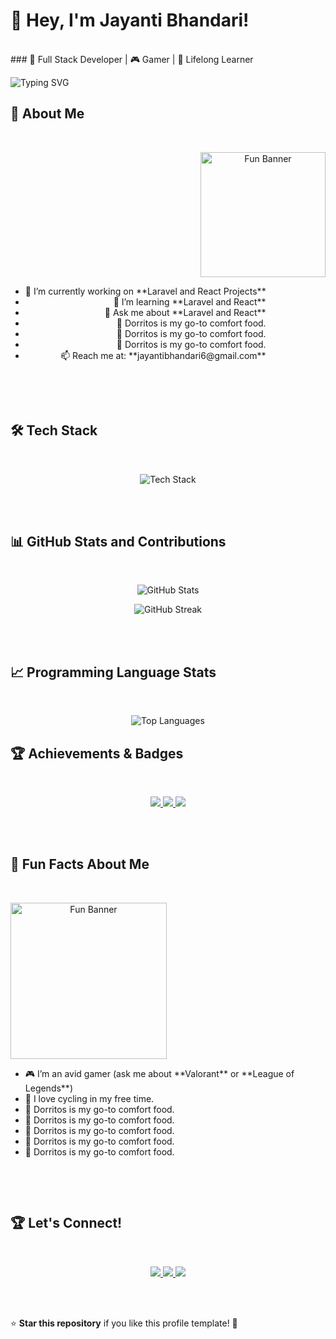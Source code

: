 # 👋 Hey, I'm Jayanti Bhandari!
<br>
### 🚀 Full Stack Developer | 🎮 Gamer | 🌱 Lifelong Learner

<!-- Animated Typing Text -->
<p>
  <img src="https://readme-typing-svg.demolab.com?font=Fira+Code&size=22&duration=4000&pause=1000&color=FF6347&center=true&width=435&lines=Welcome+to+my+GitHub!;I+love+coding+and+building+projects;Let's+connect+and+create+something+awesome!" alt="Typing SVG" />
</p>


## 🌟 **About Me**
<br>

<p align="center">
  <img src="https://media.giphy.com/media/JIX9t2j0ZTN9S/giphy.gif"alt="Fun Banner" height="200" align="right"/>
  
  <ul style="display:inline-block; text-align:right;">
    <li>🔭 I’m currently working on **Laravel and React Projects** </li>
    <li>🌱 I’m learning **Laravel and React**</li>
    <li>💬 Ask me about **Laravel and React**</li>
    <li>🍕 Dorritos is my go-to comfort food.</li>
    <li>🍕 Dorritos is my go-to comfort food.</li>
    <li>🍕 Dorritos is my go-to comfort food.</li>
    <li>📫 Reach me at: **jayantibhandari6@gmail.com**</li>
  </ul>
</p>

<br>
<br>



## 🛠️ **Tech Stack**
<br>

<p align="center">
  <img src="https://skillicons.dev/icons?i=html,css,js,react,python,nodejs,java,github,git,vscode" alt="Tech Stack"/>
</p>

<br>
<br>


## 📊 **GitHub Stats and Contributions**
<br>
<p align="center">
  <img src="https://github-readme-stats.vercel.app/api?username=jayantibhandari&show_icons=true&count_private=true&hide=prs&theme=radical" alt="GitHub Stats" />
</p>

<p align="center">
  <img src="https://github-readme-streak-stats.herokuapp.com/?user=jayantibhandari&theme=radical&date_format=M%20j%5B%2C%20Y%5D" alt="GitHub Streak"/>
</p>

<br>
<br>


## 📈 **Programming Language Stats**
<br>
<p align="center">
  <img src="https://github-readme-stats.vercel.app/api/top-langs/?username=jayantibhandari&layout=compact&theme=radical" alt="Top Languages" />
</p>


## 🏆 **Achievements & Badges**
<br>
<p align="center">
  <a href="https://www.freecodecamp.org/jayantibhandari">
    <img src="https://img.shields.io/badge/-freeCodeCamp-F7B500?style=for-the-badge&logo=freecodecamp&logoColor=white" />
  </a>
  <a href="https://www.linkedin.com/in/jayantibhandari">
    <img src="https://img.shields.io/badge/-LinkedIn-blue?style=for-the-badge&logo=linkedin" />
  </a>
  <a href="https://www.hackerrank.com/jayantibhandari">
    <img src="https://img.shields.io/badge/-HackerRank-2EC866?style=for-the-badge&logo=hackerrank&logoColor=white" />
  </a>
</p>
<br>
<br>



## 💬 **Fun Facts About Me**
<br>
<p align="center">
  <img src="https://i.giphy.com/media/v1.Y2lkPTc5MGI3NjExb3ZuNmtjenY5eG5ucTN3Z3YwNDZ5NDkzOGUzaXkxZGh6NjloeGJ2eiZlcD12MV9pbnRlcm5hbF9naWZfYnlfaWQmY3Q9Zw/y0NFayaBeiWEU/giphy.gif" alt="Fun Banner" width="250" align="left" />
  
  <ul style="display:inline-block; text-align:left;">
    <li>🎮 I’m an avid gamer (ask me about **Valorant** or **League of Legends**)</li>
    <li>🚴 I love cycling in my free time.</li>
    <li>🍕 Dorritos is my go-to comfort food.</li>
    <li>🍕 Dorritos is my go-to comfort food.</li>
    <li>🍕 Dorritos is my go-to comfort food.</li>
    <li>🍕 Dorritos is my go-to comfort food.</li>
    <li>🍕 Dorritos is my go-to comfort food.</li>
  </ul>
</p>

<br>
<br>



## 🏆 **Let's Connect!**
<br>
<p align="center">
  <a href="https://github.com/jayantibhandari">
    <img src="https://img.shields.io/badge/GitHub-%23121011.svg?&style=for-the-badge&logo=github&logoColor=white" />
  </a>
  <a href="https://linkedin.com/in/jayantibhandari">
    <img src="https://img.shields.io/badge/LinkedIn-%230077B5.svg?&style=for-the-badge&logo=linkedin&logoColor=white" />
  </a>
  <a href="mailto:your.jayantibhandari6@example.com">
    <img src="https://img.shields.io/badge/Email-%23121011.svg?&style=for-the-badge&logo=gmail&logoColor=white" />
  </a>
</p>
<br>
<br>

⭐ **Star this repository** if you like this profile template! 🎉
